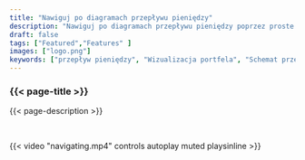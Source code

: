 ```yaml
---
title: "Nawiguj po diagramach przepływu pieniędzy"
description: "Nawiguj po diagramach przepływu pieniędzy poprzez proste kliknięcia na wejściach lub wyjściach transakcji albo PSBT"
draft: false
tags: ["Featured","Features" ]
images: ["logo.png"]
keywords: ["przepływ pieniędzy", "Wizualizacja portfela", "Schemat przepływów pieniężnych"]
---
```


### {{< page-title >}} 
{{< page-description >}} 

<br>

 
{{< video "navigating.mp4" controls  autoplay muted playsinline >}}